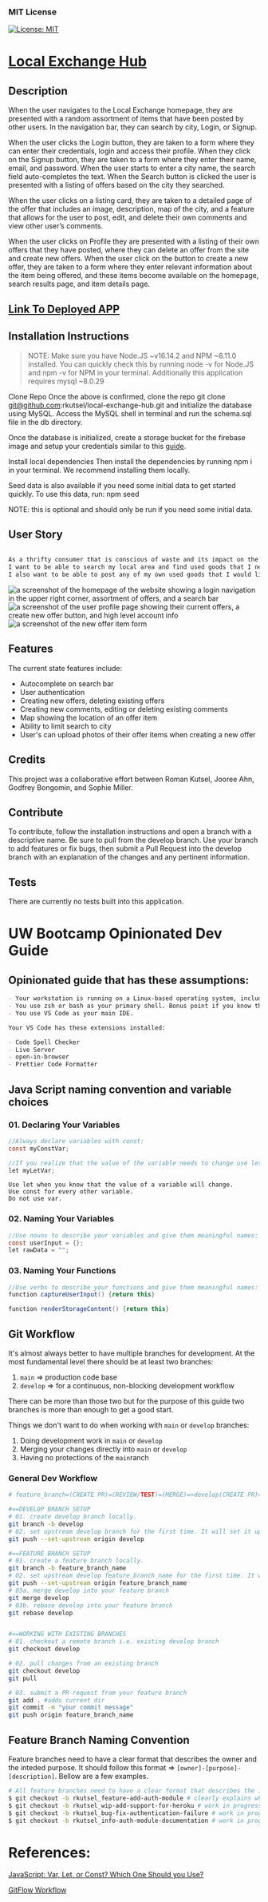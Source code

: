 ### MIT License
 [![License: MIT](https://img.shields.io/badge/License-MIT-yellow.svg)](https://opensource.org/licenses/MIT)

# [Local Exchange Hub](https://local-exchange-hub.herokuapp.com/)

## Description
When the user navigates to the Local Exchange homepage, they are presented with a random assortment of items that have been posted by other users. In the navigation bar, they can search by city, Login, or Signup. 

When the user clicks the Login button, they are taken to a form where they can enter their credentials, login and access their profile. When they click on the Signup button, they are taken to a form where they enter their name, email, and password.
When the user starts to enter a city name, the search field auto-completes the text. When the Search button is clicked the user is presented with a listing of offers based on the city they searched.

When the user clicks on a listing card, they are taken to a detailed page of the offer that includes an image, description, map of the city, and a feature that allows for the user to post, edit, and delete their own comments and view other user’s comments.

When the user clicks on Profile they are presented with a listing of their own offers that they have posted, where they can delete an offer from the site and create new offers.
When the user click on the button to create a new offer, they are taken to a form where they enter relevant information about the item being offered, and these items become available on the homepage, search results page, and item details page.

## [Link To Deployed APP](https://local-exchange-hub.herokuapp.com/)

## Installation Instructions
>NOTE: Make sure you have Node.JS ~v16.14.2 and NPM ~8.11.0 installed. You can quickly check this by running node -v for Node.JS and npm -v for NPM in your terminal. Additionally this application requires mysql ~8.0.29

Clone Repo 
Once the above is confirmed, clone the repo git clone git@github.com:rkutsel/local-exchange-hub.git and initialize the database using MySQL. Access the MySQL shell in terminal and run the schema.sql file in the db directory.

Once the database is initialized, create a storage bucket for the firebase image and setup your credentials similar to this [guide](https://firebase.google.com/docs/web/setup).

Install local dependencies
Then install the dependencies by running npm i in your terminal. We recommend installing them locally. 

Seed data is also available if you need some initial data to get started quickly. To use this data, run: npm seed

NOTE: this is optional and should only be run if you need some initial data. 


## User Story
```Markdown

As a thrifty consumer that is conscious of waste and its impact on the environment,
I want to be able to search my local area and find used goods that I need
I also want to be able to post any of my own used goods that I would like to recycle rather than throw away.
```
![a screenshot of the homepage of the website showing a login navigation in the upper right corner, assortment of offers, and a search bar ](./assets/homepage.png)
![a screenshot of the user profile page showing their current offers, a create new offer button, and high level account info ](./assets/user-profile.png)
![a screenshot of the new offer item form](./assets/new-offer-form.png)

## Features
The current state features include:
* Autocomplete on search bar
* User authentication
* Creating new offers, deleting existing offers
* Creating new comments, editing or deleting existing comments
* Map showing the location of an offer item
* Ability to limit search to city 
* User's can upload photos of their offer items when creating a new offer

## Credits
This project was a collaborative effort between Roman Kutsel, Jooree Ahn, Godfrey Bongomin, and Sophie Miller. 

## Contribute
To contribute, follow the installation instructions and open a branch with a descriptive name. Be sure to pull from the develop branch. Use your branch to add features or fix bugs, then submit a Pull Request into the develop branch with an explanation of the changes and any pertinent information. 

## Tests
There are currently no tests built into this application. 

# UW Bootcamp Opinionated Dev Guide

## Opinionated guide that has these assumptions:

```markdown
- Your workstation is running on a Linux-based operating system, including Apple's Macbooks. 
- You use zsh or bash as your primary shell. Bonus point if you know their differences.
- You use VS Code as your main IDE.

Your VS Code has these extensions installed:

- Code Spell Checker
- Live Server
- open-in-browser
- Prettier Code Formatter
```

## Java Script naming convention and variable choices

### 01. Declaring Your Variables

```Java Script
//Always declare variables with const:
const myConstVar;
```

```Java Script
//If you realize that the value of the variable needs to change use let:
let myLetVar;
```

```
Use let when you know that the value of a variable will change.
Use const for every other variable.
Do not use var.
```

### 02. Naming Your Variables

```Java Script
//Use nouns to describe your variables and give them meaningful names:
const userInput = {};
let rawData = "";
```

### 03. Naming Your Functions

```Java Script
//Use verbs to describe your functions and give them meaningful names:
function captureUserInput() {return this}

function renderStorageContent() {return this}
```

## Git Workflow

It's almost always better to have multiple branches for development. At the most fundamental level there should be at least two branches:

1. `main` => production code base
2. `develop` => for a continuous, non-blocking development workflow

There can be more than those two but for the purpose of this guide two branches is more than enough to get a good start.

Things we don't want to do when working with `main` or `develop` branches:

1. Doing development work in `main` or `develop`
2. Merging your changes directly into `main` or `develop`
3. Having no protections of the `main`ranch

### General Dev Workflow

```bash
# feature_branch=(CREATE PR)=(REVIEW/TEST)=(MERGE)=>develop(CREATE PR)=(REVIEW/TEST)=(MERGE)=>main

#==DEVELOP BRANCH SETUP
# 01. create develop branch locally.
git branch -b develop
# 02. set upstream develop branch for the first time. It will set it up remotely.
git push --set-upstream origin develop

#==FEATURE BRANCH SETUP
# 01. create a feature branch locally.
git branch -b feature_branch_name
# 02. set upstream develop feature_branch_name for the first time. It will set it up remotely.
git push --set-upstream origin feature_branch_name
# 03a. merge develop into your feature branch
git merge develop
# 03b. rebase develop into your feature branch
git rebase develop


#==WORKING WITH EXISTING BRANCHES
# 01. checkout a remote branch i.e. existing develop branch
git checkout develop

# 02. pull changes from an existing branch
git checkout develop
git pull

# 03. submit a PR request from your feature branch
git add . #adds current dir
git commit -m "your commit message"
git push origin feature_branch_name
```

## Feature Branch Naming Convention

Feature branches need to have a clear format that describes the owner and the inteded purpose. 
It should follow this format => `[owner]-[purpose]-[description]`. Bellow are a few examples. 

```bash
# All feature branches need to have a clear format that describes the intent of it.  
$ git checkout -b rkutsel_feature-add-auth-module # clearly explains who owns it and what is the purpose of it. 
$ git checkout -b rkutsel_wip-add-support-for-heroku # work in progress that won't be done soon. 
$ git checkout -b rkutsel_bug-fix-authentication-failure # work in progress that won't be done soon. 
$ git checkout -b rkutsel_info-auth-module-documentation # work in progress that won't be done soon. 
```

# References:

[JavaScript: Var, Let, or Const? Which One Should you Use?](https://codeburst.io/javascript-var-let-or-const-which-one-should-you-use-2fd521b050fa)

[GitFlow Workflow](https://www.atlassian.com/git/tutorials/comparing-workflows/gitflow-workflow)

